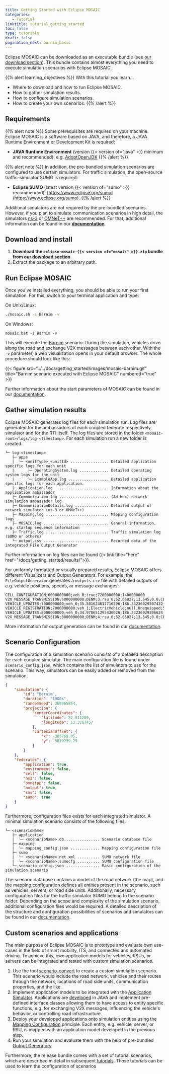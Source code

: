 ```yaml
---
title: Getting Started with Eclipse MOSAIC
categories:
   - Tutorial
linktitle: tutorial_getting_started
toc: false
type: tutorials
draft: false
pagination_next: barnim_basic
---
```


Eclipse MOSAIC can be downloaded as an executable bundle (see [our download section](/download)). This bundle
contains almost everything you need to execute simulation scenarios with Eclipse MOSAIC.

{{% alert learning_objectives %}}
With this tutorial you learn...  
- Where to download and how to run Eclipse MOSAIC.
- How to gather simulation results.
- How to configure simulation scenarios.
- How to create your own scenarios.
{{% /alert %}}

## Requirements

{{% alert note %}}
Some prerequisites are required on your machine. Eclipse MOSAIC is a software based on JAVA, and therefore, a 
JAVA Runtime Environment or Development Kit is required:
- **JAVA Runtime Environment** (version {{< version of="java" >}} minimum and recommended), e.g. [AdoptOpenJDK](https://adoptopenjdk.net/?variant=openjdk8&jvmVariant=hotspot)
{{% /alert %}}

{{% alert note %}}
In addition, the pre-bundled simulation scenarios are configured to use certain simulators. For traffic simulation, the open-source 
traffic-simulator SUMO is required:
- **Eclipse SUMO** (latest version {{< version of="sumo" >}} recommended), [https://www.eclipse.org/sumo](https://www.eclipse.org/sumo).
{{% /alert %}}

Additional simulators are not required by the pre-bundled scenarios. However, if you plan to simulate communication scenarios
in high detail, the simulators [ns-3](/docs/simulators/network_simulator_ns3) or 
[OMNeT++](/docs/simulators/network_simulator_omnetpp) are recommended. For that, additional 
information can be found in our **[documentation](/docs/getting_started)**.

## Download and install

1. **Download the `eclipse-mosaic-{{< version of="mosaic" >}}.zip` bundle from [our download section](/download).** 
2. Extract the package to an arbitrary path.

## Run Eclipse MOSAIC

Once you've installed everything, you should be able to run your first simulation. For this, switch to your terminal application and type:

On Unix/Linux:
```bash
./mosaic.sh -s Barnim -v
```

On Windows:

```dos
mosaic.bat -s Barnim -v
```

This will execute the [Barnim](/tutorials/barnim_basic) scenario. During the simulation, vehicles drive along the
road and exchange V2X messages between each other. With the `-v` parameter, a web visualization opens in your default browser. The whole
procedure should look like this:

{{< figure src="../../docs/getting_started/images/mosaic-barnim.gif" title="Barnim scenario executed with Eclipse MOSAIC" numbered="true" >}}

Further information about the start parameters of MOSAIC can be found in our [documentation](/docs/getting_started/run_mosaic).

## Gather simulation results

Eclipse MOSAIC generates log files for each simulation run. Log files are generated for the ambassadors of each coupled federate respectively 
simulator and for the RTI itself. The log files are stored in the folder `<mosaic-root>/logs/log-<timestamp>`. For each simulation run a new folder is created. 

```plaintext
└─ log-<timestamp>
   ├─ apps
   |  └─ <unitType>_<unitId> ................. Detailed application specific logs for each unit
   |      ├─ OperatingSystem.log ............. Detailed operating system logs for the unit
   |      └─ ExampleApp.log .................. Detailed application specific logs for each application.
   ├─ Application.log  ....................... Information about the application ambassador
   ├─ Communication.log ...................... (Ad hoc) network simulation ambassador log
   ├─ CommunicationDetails.log ............... Detailed output of network simulator (ns-3 or OMNeT++)
   ├─ Mapping.log ............................ Mapping configuration logs
   ├─ MOSAIC.log ............................. General information, e.g. startup sequence information
   ├─ Traffic.log ............................ Traffic simulation log (SUMO or others)
   └─ output.csv ............................. Recorded data of the integrated File Output Generator
```

Further information on log files can be found {{< link title="here" href="/docs/getting_started/results/">}}.

For uniformly formatted or visually prepared results, Eclipse MOSAIC offers different 
Visualizers and Output Generators. For example, the `FileOutputGenerator` generates a `outputs.csv` file with detailed outputs of e.g. 
vehicle positions, speeds, or message exchanges:

```plaintext
CELL_CONFIGURATION;6000000000;veh_0;true;7200000000;1400000000
V2X_MESSAGE_TRANSMISSION;6000000000;DENM;3;rsu_0;52.65027;13.545;0.0;CELL_GEOCAST;/255.255.255.255;null
VEHICLE_UPDATES;7000000000;veh_0;35.501624617716296;186.33236029307432;52.655993308955196;13.569065826100868;0.0;35.501624617716296;-0.6083753822837039;0.0;false;1;4067968_28830219_3290027832_2450938914;0;0.0;0.0;0.0;0.0;0.0;0.0;0.0;0.0;0.0;0.0;0.0;0.0;false;false;false
VEHICLE_REGISTRATION;7000000000;veh_1;ElectricVehicle;null;Unequipped;5.0;2.5;70.0;2.6;4.5;0.5;1.0;1.0;0.0;1;1;0.0
VEHICLE_UPDATES;8000000000;veh_0;34.978651295430026;186.33236029306624;52.65568017869267;13.569019012494635;0.0;70.48027591314633;-0.5229733222862691;0.0;false;1;4067968_28830219_3290027832_2450938914;0;0.0;0.0;0.0;0.0;0.0;0.0;0.0;0.0;0.0;0.0;0.0;0.0;false;false;false
V2X_MESSAGE_TRANSMISSION;8000000000;DENM;4;rsu_0;52.65027;13.545;0.0;CELL_GEOCAST;/255.255.255.255;null
```

More information for output generation can be found in our [documentation](/docs/visualization/filevis).


## Scenario Configuration

The configuration of a simulation scenario consists of a detailed description for each coupled simulator. The main configuration file is found under `scenario_config.json`,
which contains the list of simulators to use for the scenario. This way, simulators can be easily added or removed from the simulation. 

```json
{
    "simulation": {
        "id": "Barnim",
        "duration": "1000s",
        "randomSeed": 268965854,
        "projection": {
            "centerCoordinates": {
                "latitude": 52.511289,
                "longitude": 13.3167457
            },
            "cartesianOffset": {
                "x": -385769.05,
                "y": -5819239.29
            }
        }
    },
    "federates": {
        "application": true,
        "environment": false,
        "cell": false,
        "ns3": false,
        "omnetpp": false,
        "output": true,
        "sns": false,
        "sumo": true
    }
}
```

Furthermore, configuration files exists for each integrated simulator. A minimal simulation scenario consists of the following
files:

```plaintext
└─ <scenarioName>
   ├─ application
   |  └─ <scenarioName>.db................ Scenario database file
   ├─ mapping
   |  └─ mapping_config.json ............. Mapping configuration file
   ├─ sumo
   |  └─ <scenarioName>.net.xml .......... SUMO network file
   |  └─ <scenarioName>.sumocfg .......... SUMO configuration file
   └─ scenario_config.json ............... Basic configuration of the simulation scenario
``` 

The scenario database contains a model of the road network (the map), and the mapping configuration
defines all entities present in the scenario, such as vehicles, servers, or road side units. Additionally, necessary
configuration files for the traffic simulator SUMO belong to the scenario folder. Depending on the scope and
complexity of the simulation scenario, additional configuration files would be required. A detailed description of 
the structure and configuration possibilities of scenarios and simulators can be found in 
our  [documentation](/docs/scenarios).

## Custom scenarios and applications

The main purpose of Eclipse MOSAIC is to prototype and evaluate own use-cases in the field of smart mobility, ITS, and connected and 
automated driving. To achieve this, own application models for vehicles, RSUs, or servers can be integrated and tested
with custom simulation scenarios.

1) Use the tool [scenario-convert](/docs/scenarios/create_a_new_scenario) to create a custom simulation scenario. 
   This scenario would include the road network, vehicles and their routes through the network, locations of road side units, communication
   properties, and the like.
2) Implement application models to be integrated with the [Application Simulator](/docs/simulators/application_simulator). 
Applications are [developed](/docs/develop_applications) in JAVA and implement pre-defined interface classes allowing them to have access to entity specific functions, e.g. 
   for exchanging V2X messages, influencing the vehicle's behavior, or controlling road infrastructure.
3) Deploy your developed applications onto simulation entities using the [Mapping Configuration](/docs/simulators/application_mapping) principle. Each entity, e.g. vehicle, server, or 
   RSU, is mapped with an application model developed in the previous step.
4) Run your simulation and evaluate them with the help of pre-bundled [Output Generators](/docs/visualization/filevis).


Furthermore, the release bundle comes with a set of tutorial scenarios, which are described in detail
in subsequent [tutorials](/tutorials). Those tutorials can be used to learn the configuration
of scenarios 

